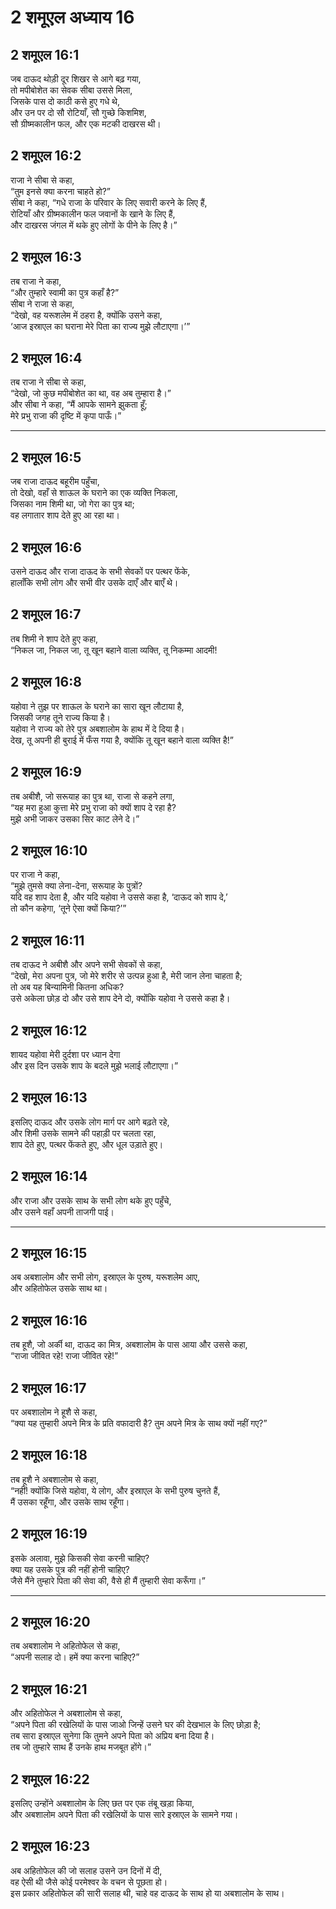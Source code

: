 # 2 शमूएल अध्याय 16

## 2 शमूएल 16:1

जब दाऊद थोड़ी दूर शिखर से आगे बढ़ गया,  
तो मपीबोशेत का सेवक सीबा उससे मिला,  
जिसके पास दो काठी कसे हुए गधे थे,  
और उन पर दो सौ रोटियाँ, सौ गुच्छे किशमिश,  
सौ ग्रीष्मकालीन फल, और एक मटकी दाखरस थी।

## 2 शमूएल 16:2

राजा ने सीबा से कहा,  
“तुम इनसे क्या करना चाहते हो?”  
सीबा ने कहा, “गधे राजा के परिवार के लिए सवारी करने के लिए हैं,  
रोटियाँ और ग्रीष्मकालीन फल जवानों के खाने के लिए हैं,  
और दाखरस जंगल में थके हुए लोगों के पीने के लिए है।”

## 2 शमूएल 16:3

तब राजा ने कहा,  
“और तुम्हारे स्वामी का पुत्र कहाँ है?”  
सीबा ने राजा से कहा,  
“देखो, वह यरूशलेम में ठहरा है, क्योंकि उसने कहा,  
‘आज इस्राएल का घराना मेरे पिता का राज्य मुझे लौटाएगा।’”

## 2 शमूएल 16:4

तब राजा ने सीबा से कहा,  
“देखो, जो कुछ मपीबोशेत का था, वह अब तुम्हारा है।”  
और सीबा ने कहा, “मैं आपके सामने झुकता हूँ;  
मेरे प्रभु राजा की दृष्टि में कृपा पाऊँ।”

---

## 2 शमूएल 16:5

जब राजा दाऊद बहूरीम पहुँचा,  
तो देखो, वहाँ से शाऊल के घराने का एक व्यक्ति निकला,  
जिसका नाम शिमी था, जो गेरा का पुत्र था;  
वह लगातार शाप देते हुए आ रहा था।

## 2 शमूएल 16:6

उसने दाऊद और राजा दाऊद के सभी सेवकों पर पत्थर फेंके,  
हालाँकि सभी लोग और सभी वीर उसके दाएँ और बाएँ थे।

## 2 शमूएल 16:7

तब शिमी ने शाप देते हुए कहा,  
“निकल जा, निकल जा, तू खून बहाने वाला व्यक्ति, तू निकम्मा आदमी!

## 2 शमूएल 16:8

यहोवा ने तुझ पर शाऊल के घराने का सारा खून लौटाया है,  
जिसकी जगह तूने राज्य किया है।  
यहोवा ने राज्य को तेरे पुत्र अबशालोम के हाथ में दे दिया है।  
देख, तू अपनी ही बुराई में फँस गया है, क्योंकि तू खून बहाने वाला व्यक्ति है!”

## 2 शमूएल 16:9

तब अबीशै, जो सरूयाह का पुत्र था, राजा से कहने लगा,  
“यह मरा हुआ कुत्ता मेरे प्रभु राजा को क्यों शाप दे रहा है?  
मुझे अभी जाकर उसका सिर काट लेने दे।”

## 2 शमूएल 16:10

पर राजा ने कहा,  
“मुझे तुमसे क्या लेना-देना, सरूयाह के पुत्रों?  
यदि वह शाप देता है, और यदि यहोवा ने उससे कहा है, ‘दाऊद को शाप दे,’  
तो कौन कहेगा, ‘तूने ऐसा क्यों किया?’”

## 2 शमूएल 16:11

तब दाऊद ने अबीशै और अपने सभी सेवकों से कहा,  
“देखो, मेरा अपना पुत्र, जो मेरे शरीर से उत्पन्न हुआ है, मेरी जान लेना चाहता है;  
तो अब यह बिन्यामिनी कितना अधिक?  
उसे अकेला छोड़ दो और उसे शाप देने दो, क्योंकि यहोवा ने उससे कहा है।

## 2 शमूएल 16:12

शायद यहोवा मेरी दुर्दशा पर ध्यान देगा  
और इस दिन उसके शाप के बदले मुझे भलाई लौटाएगा।”

## 2 शमूएल 16:13

इसलिए दाऊद और उसके लोग मार्ग पर आगे बढ़ते रहे,  
और शिमी उसके सामने की पहाड़ी पर चलता रहा,  
शाप देते हुए, पत्थर फेंकते हुए, और धूल उड़ाते हुए।

## 2 शमूएल 16:14

और राजा और उसके साथ के सभी लोग थके हुए पहुँचे,  
और उसने वहाँ अपनी ताजगी पाई।

---

## 2 शमूएल 16:15

अब अबशालोम और सभी लोग, इस्राएल के पुरुष, यरूशलेम आए,  
और अहितोफेल उसके साथ था।

## 2 शमूएल 16:16

तब हूशै, जो अर्की था, दाऊद का मित्र, अबशालोम के पास आया और उससे कहा,  
“राजा जीवित रहे! राजा जीवित रहे!”

## 2 शमूएल 16:17

पर अबशालोम ने हूशै से कहा,  
“क्या यह तुम्हारी अपने मित्र के प्रति वफादारी है? तुम अपने मित्र के साथ क्यों नहीं गए?”

## 2 शमूएल 16:18

तब हूशै ने अबशालोम से कहा,  
“नहीं! क्योंकि जिसे यहोवा, ये लोग, और इस्राएल के सभी पुरुष चुनते हैं,  
मैं उसका रहूँगा, और उसके साथ रहूँगा।

## 2 शमूएल 16:19

इसके अलावा, मुझे किसकी सेवा करनी चाहिए?  
क्या यह उसके पुत्र की नहीं होनी चाहिए?  
जैसे मैंने तुम्हारे पिता की सेवा की, वैसे ही मैं तुम्हारी सेवा करूँगा।”

---

## 2 शमूएल 16:20

तब अबशालोम ने अहितोफेल से कहा,  
“अपनी सलाह दो। हमें क्या करना चाहिए?”

## 2 शमूएल 16:21

और अहितोफेल ने अबशालोम से कहा,  
“अपने पिता की रखेलियों के पास जाओ जिन्हें उसने घर की देखभाल के लिए छोड़ा है;  
तब सारा इस्राएल सुनेगा कि तुमने अपने पिता को अप्रिय बना दिया है।  
तब जो तुम्हारे साथ हैं उनके हाथ मजबूत होंगे।”

## 2 शमूएल 16:22

इसलिए उन्होंने अबशालोम के लिए छत पर एक तंबू खड़ा किया,  
और अबशालोम अपने पिता की रखेलियों के पास सारे इस्राएल के सामने गया।

## 2 शमूएल 16:23

अब अहितोफेल की जो सलाह उसने उन दिनों में दी,  
वह ऐसी थी जैसे कोई परमेश्वर के वचन से पूछता हो।  
इस प्रकार अहितोफेल की सारी सलाह थी, चाहे वह दाऊद के साथ हो या अबशालोम के साथ।
